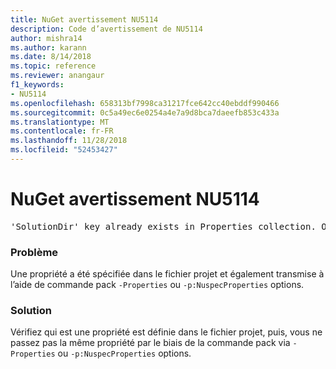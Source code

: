 ```yaml
---
title: NuGet avertissement NU5114
description: Code d’avertissement de NU5114
author: mishra14
ms.author: karann
ms.date: 8/14/2018
ms.topic: reference
ms.reviewer: anangaur
f1_keywords:
- NU5114
ms.openlocfilehash: 658313bf7998ca31217fce642cc40ebddf990466
ms.sourcegitcommit: 0c5a49ec6e0254a4e7a9d8bca7daeefb853c433a
ms.translationtype: MT
ms.contentlocale: fr-FR
ms.lasthandoff: 11/28/2018
ms.locfileid: "52453427"
---
```

# <a name="nuget-warning-nu5114"></a>NuGet avertissement NU5114
<pre>'SolutionDir' key already exists in Properties collection. Overriding value.</pre>

### <a name="issue"></a>Problème

Une propriété a été spécifiée dans le fichier projet et également transmise à l’aide de commande pack `-Properties` ou `-p:NuspecProperties` options. 


### <a name="solution"></a>Solution

Vérifiez qui est une propriété est définie dans le fichier projet, puis, vous ne passez pas la même propriété par le biais de la commande pack via `-Properties` ou `-p:NuspecProperties` options. 

